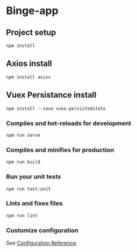 # Binge-app

## Project setup
```
npm install
```

## Axios install
```
npm install axios
```

## Vuex Persistance install
```
npm install --save vuex-persistedstate
```


### Compiles and hot-reloads for development
```
npm run serve
```

### Compiles and minifies for production
```
npm run build
```

### Run your unit tests
```
npm run test:unit
```

### Lints and fixes files
```
npm run lint
```

### Customize configuration
See [Configuration Reference](https://cli.vuejs.org/config/).

